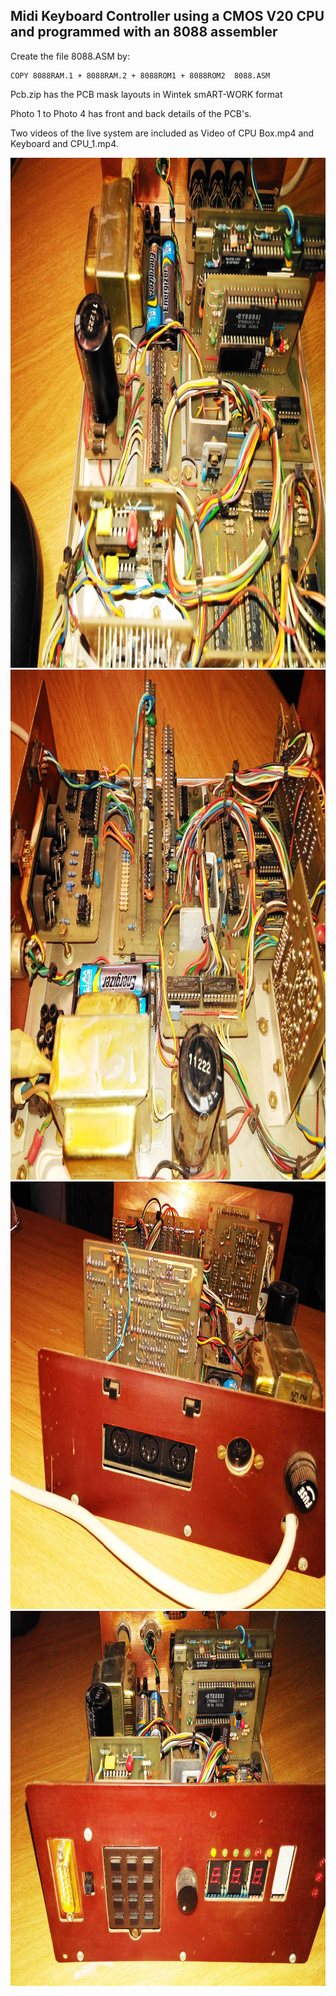 ## Midi Keyboard Controller using a CMOS V20 CPU and programmed with an 8088 assembler


Create the file 8088.ASM by:   
```                                    
COPY 8088RAM.1 + 8088RAM.2 + 8088ROM1 + 8088ROM2  8088.ASM
```

Pcb.zip has the PCB mask layouts in Wintek smART-WORK format

Photo 1 to Photo 4 has front and back details of the PCB's.

Two videos of the live system are included as Video of CPU Box.mp4 and Keyboard and CPU_1.mp4.

<img src="https://github.com/TobiasVanDyk/8088-Midi-Keyboard-Controller/blob/master/CPU Box Photo 1.jpg" width="1088" height="816" />

<img src="https://github.com/TobiasVanDyk/8088-Midi-Keyboard-Controller/blob/master/CPU Box Photo 2.jpg" width="1088" height="816" />

<img src="https://github.com/TobiasVanDyk/8088-Midi-Keyboard-Controller/blob/master/CPU Box Photo 3.jpg" width="883" height="684" />

<img src="https://github.com/TobiasVanDyk/8088-Midi-Keyboard-Controller/blob/master/CPU Box Photo 4.jpg" width="980" height="600" />



